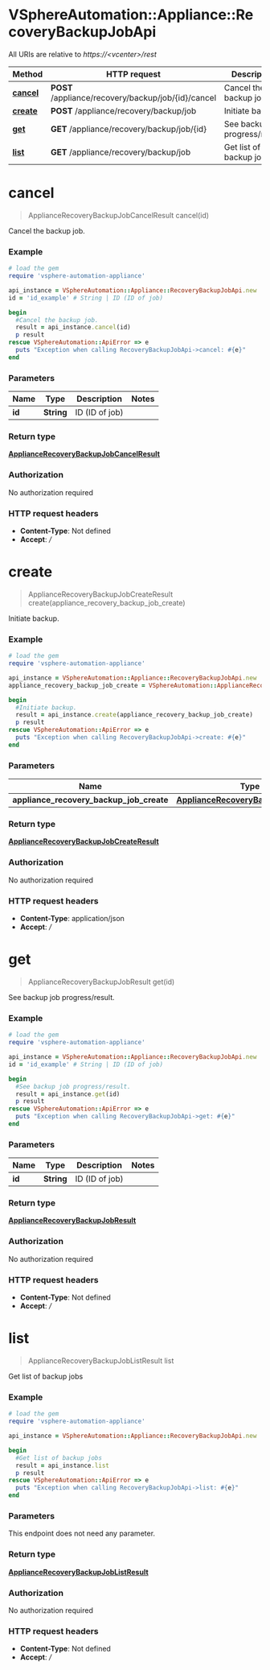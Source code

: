 # VSphereAutomation::Appliance::RecoveryBackupJobApi

All URIs are relative to *https://&lt;vcenter&gt;/rest*

Method | HTTP request | Description
------------- | ------------- | -------------
[**cancel**](RecoveryBackupJobApi.md#cancel) | **POST** /appliance/recovery/backup/job/{id}/cancel | Cancel the backup job.
[**create**](RecoveryBackupJobApi.md#create) | **POST** /appliance/recovery/backup/job | Initiate backup.
[**get**](RecoveryBackupJobApi.md#get) | **GET** /appliance/recovery/backup/job/{id} | See backup job progress/result.
[**list**](RecoveryBackupJobApi.md#list) | **GET** /appliance/recovery/backup/job | Get list of backup jobs


# **cancel**
> ApplianceRecoveryBackupJobCancelResult cancel(id)

Cancel the backup job.

### Example
```ruby
# load the gem
require 'vsphere-automation-appliance'

api_instance = VSphereAutomation::Appliance::RecoveryBackupJobApi.new
id = 'id_example' # String | ID (ID of job)

begin
  #Cancel the backup job.
  result = api_instance.cancel(id)
  p result
rescue VSphereAutomation::ApiError => e
  puts "Exception when calling RecoveryBackupJobApi->cancel: #{e}"
end
```

### Parameters

Name | Type | Description  | Notes
------------- | ------------- | ------------- | -------------
 **id** | **String**| ID (ID of job) | 

### Return type

[**ApplianceRecoveryBackupJobCancelResult**](ApplianceRecoveryBackupJobCancelResult.md)

### Authorization

No authorization required

### HTTP request headers

 - **Content-Type**: Not defined
 - **Accept**: */*



# **create**
> ApplianceRecoveryBackupJobCreateResult create(appliance_recovery_backup_job_create)

Initiate backup.

### Example
```ruby
# load the gem
require 'vsphere-automation-appliance'

api_instance = VSphereAutomation::Appliance::RecoveryBackupJobApi.new
appliance_recovery_backup_job_create = VSphereAutomation::ApplianceRecoveryBackupJobCreate.new # ApplianceRecoveryBackupJobCreate | 

begin
  #Initiate backup.
  result = api_instance.create(appliance_recovery_backup_job_create)
  p result
rescue VSphereAutomation::ApiError => e
  puts "Exception when calling RecoveryBackupJobApi->create: #{e}"
end
```

### Parameters

Name | Type | Description  | Notes
------------- | ------------- | ------------- | -------------
 **appliance_recovery_backup_job_create** | [**ApplianceRecoveryBackupJobCreate**](ApplianceRecoveryBackupJobCreate.md)|  | 

### Return type

[**ApplianceRecoveryBackupJobCreateResult**](ApplianceRecoveryBackupJobCreateResult.md)

### Authorization

No authorization required

### HTTP request headers

 - **Content-Type**: application/json
 - **Accept**: */*



# **get**
> ApplianceRecoveryBackupJobResult get(id)

See backup job progress/result.

### Example
```ruby
# load the gem
require 'vsphere-automation-appliance'

api_instance = VSphereAutomation::Appliance::RecoveryBackupJobApi.new
id = 'id_example' # String | ID (ID of job)

begin
  #See backup job progress/result.
  result = api_instance.get(id)
  p result
rescue VSphereAutomation::ApiError => e
  puts "Exception when calling RecoveryBackupJobApi->get: #{e}"
end
```

### Parameters

Name | Type | Description  | Notes
------------- | ------------- | ------------- | -------------
 **id** | **String**| ID (ID of job) | 

### Return type

[**ApplianceRecoveryBackupJobResult**](ApplianceRecoveryBackupJobResult.md)

### Authorization

No authorization required

### HTTP request headers

 - **Content-Type**: Not defined
 - **Accept**: */*



# **list**
> ApplianceRecoveryBackupJobListResult list

Get list of backup jobs

### Example
```ruby
# load the gem
require 'vsphere-automation-appliance'

api_instance = VSphereAutomation::Appliance::RecoveryBackupJobApi.new

begin
  #Get list of backup jobs
  result = api_instance.list
  p result
rescue VSphereAutomation::ApiError => e
  puts "Exception when calling RecoveryBackupJobApi->list: #{e}"
end
```

### Parameters
This endpoint does not need any parameter.

### Return type

[**ApplianceRecoveryBackupJobListResult**](ApplianceRecoveryBackupJobListResult.md)

### Authorization

No authorization required

### HTTP request headers

 - **Content-Type**: Not defined
 - **Accept**: */*



